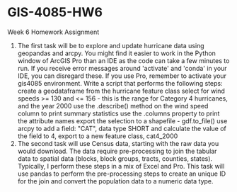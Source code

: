 # GIS-4085-HW6
Week 6 Homework Assignment

1. The first task will be to explore and update hurricane data using geopandas and arcpy.  You might find it easier to work in the Python window of ArcGIS Pro than an IDE as the code can take a few minutes to run. If you receive error messages around 'activate' and 'conda' in your IDE, you can disregard these. If you use Pro, remember to activate your gis4085 environment. Write a script that performs the following steps:
create a geodataframe from the hurricane feature class
select for wind speeds >= 130  and <= 156 - this is the range for Category 4 hurricanes, and the year 2000
use the .describe() method on the wind speed column to print summary statistics 
use the .columns property to print the attribute names 
export the selection to a shapefile - gdf.to_file()
use arcpy to add a field: "CAT", data type SHORT and calculate the value of the field to 4, export to a new feature class, cat4_2000
2. The second task will use Census data, starting with the raw data you would download. The data require pre-processing to join the tabular data to spatial data (blocks, block groups, tracts, counties, states). Typically, I perform these steps in a mix of Excel and Pro. This task will use pandas to perform the pre-processing steps to create an unique ID for the join and convert the population data to a numeric data type.
